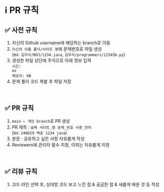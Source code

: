 # ℹ️ PR 규칙

## ✅ 사전 규칙
1. 자신의 Github username에 해당하는 branch로 이동
2. <code>자신의 이름 폴더/사이트 명</code>에 문제번호로 파일 생성<br/>(ex. <code>김우리/BOJ/1234.java</code>, <code>김우리/programmers/123456.py</code>)
3. 생성한 파일 상단에 주석으로 아래 정보 입력<br/><code>시간: ms</code><br/><code>메모리: KB</code>
4. 문제 풀이 코드 복붙 후 파일 저장

<br/>

## ✅ PR 규칙
1. <code>main ← 개인 branch</code>로 PR 생성
2. PR 제목 : <code>날짜 사이트_명 문제_번호 사용_언어</code><br/>(ex. <code>240829 백준 1234 java</code>)
3. 본문 : 공유하고 싶은 사항 자유롭게 작성
4. Reviewers에 관리자 필수 지정, 이외는 자유롭게 지정

<br/>

## ✅ 리뷰 규칙
1. 코드 라인 선택 후, 상대방 코드 보고 느낀 점 & 궁금한 점 & 새롭게 배운 것 등 작성
